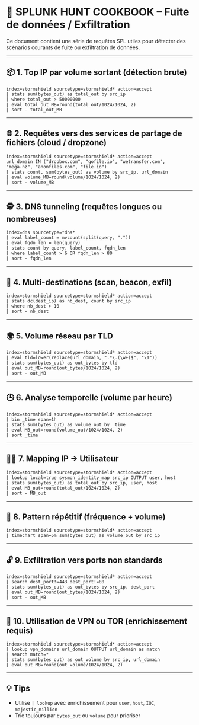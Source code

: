 # 🧪 SPLUNK HUNT COOKBOOK – Fuite de données / Exfiltration

Ce document contient une série de requêtes SPL utiles pour détecter des scénarios courants de fuite ou exfiltration de données.

---

## 📦 1. Top IP par volume sortant (détection brute)

```spl
index=stormshield sourcetype=stormshield* action=accept
| stats sum(bytes_out) as total_out by src_ip
| where total_out > 50000000
| eval total_out_MB=round(total_out/1024/1024, 2)
| sort - total_out_MB
```

---

## 🌐 2. Requêtes vers des services de partage de fichiers (cloud / dropzone)

```spl
index=stormshield sourcetype=stormshield* action=accept
url_domain IN ("dropbox.com", "gofile.io", "wetransfer.com", "mega.nz", "anonfiles.com", "file.io")
| stats count, sum(bytes_out) as volume by src_ip, url_domain
| eval volume_MB=round(volume/1024/1024, 2)
| sort - volume_MB
```

---

## 🕵️ 3. DNS tunneling (requêtes longues ou nombreuses)

```spl
index=dns sourcetype=*dns*
| eval label_count = mvcount(split(query, "."))
| eval fqdn_len = len(query)
| stats count by query, label_count, fqdn_len
| where label_count > 6 OR fqdn_len > 80
| sort - fqdn_len
```

---

## 🔗 4. Multi-destinations (scan, beacon, exfil)

```spl
index=stormshield sourcetype=stormshield* action=accept
| stats dc(dest_ip) as nb_dest, count by src_ip
| where nb_dest > 10
| sort - nb_dest
```

---

## 🌍 5. Volume réseau par TLD

```spl
index=stormshield sourcetype=stormshield* action=accept
| eval tld=lower(replace(url_domain, ".*\.(\w+)$", "\1"))
| stats sum(bytes_out) as out_bytes by tld
| eval out_MB=round(out_bytes/1024/1024, 2)
| sort - out_MB
```

---

## 🕒 6. Analyse temporelle (volume par heure)

```spl
index=stormshield sourcetype=stormshield* action=accept
| bin _time span=1h
| stats sum(bytes_out) as volume_out by _time
| eval MB_out=round(volume_out/1024/1024, 2)
| sort _time
```

---

## 🧑‍💻 7. Mapping IP → Utilisateur

```spl
index=stormshield sourcetype=stormshield* action=accept
| lookup local=true sysmon_identity_map src_ip OUTPUT user, host
| stats sum(bytes_out) as total_out by src_ip, user, host
| eval MB_out=round(total_out/1024/1024, 2)
| sort - MB_out
```

---

## 🧠 8. Pattern répétitif (fréquence + volume)

```spl
index=stormshield sourcetype=stormshield* action=accept
| timechart span=5m sum(bytes_out) as volume_out by src_ip
```

---

## 🔓 9. Exfiltration vers ports non standards

```spl
index=stormshield sourcetype=stormshield* action=accept
| search dest_port!=443 dest_port!=80
| stats sum(bytes_out) as out_bytes by src_ip, dest_port
| eval out_MB=round(out_bytes/1024/1024, 2)
| sort - out_MB
```

---

## 🚨 10. Utilisation de VPN ou TOR (enrichissement requis)

```spl
index=stormshield sourcetype=stormshield* action=accept
| lookup vpn_domains url_domain OUTPUT url_domain as match
| search match=*
| stats sum(bytes_out) as out_volume by src_ip, url_domain
| eval out_MB=round(out_volume/1024/1024, 2)
```

---

## 💡 Tips

- Utilise `| lookup` avec enrichissement pour `user`, `host`, `IOC`, `majestic_million`
- Trie toujours par `bytes_out` ou `volume` pour prioriser

